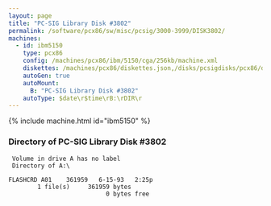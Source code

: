 ```yaml
---
layout: page
title: "PC-SIG Library Disk #3802"
permalink: /software/pcx86/sw/misc/pcsig/3000-3999/DISK3802/
machines:
  - id: ibm5150
    type: pcx86
    config: /machines/pcx86/ibm/5150/cga/256kb/machine.xml
    diskettes: /machines/pcx86/diskettes.json,/disks/pcsigdisks/pcx86/diskettes.json
    autoGen: true
    autoMount:
      B: "PC-SIG Library Disk #3802"
    autoType: $date\r$time\rB:\rDIR\r
---
```


{% include machine.html id="ibm5150" %}

### Directory of PC-SIG Library Disk #3802

     Volume in drive A has no label
     Directory of A:\

    FLASHCRD A01    361959   6-15-93   2:25p
            1 file(s)     361959 bytes
                               0 bytes free
